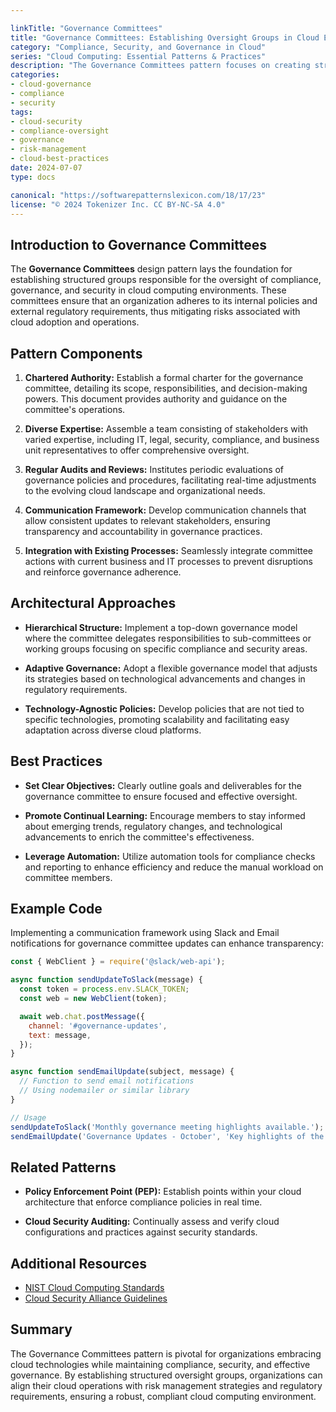 ```yaml
---

linkTitle: "Governance Committees"
title: "Governance Committees: Establishing Oversight Groups in Cloud Environments"
category: "Compliance, Security, and Governance in Cloud"
series: "Cloud Computing: Essential Patterns & Practices"
description: "The Governance Committees pattern focuses on creating structured groups that oversee and ensure compliance, governance, and security in cloud computing environments. This pattern is essential for maintaining organizational policies, risk management, and regulatory adherence."
categories:
- cloud-governance
- compliance
- security
tags:
- cloud-security
- compliance-oversight
- governance
- risk-management
- cloud-best-practices
date: 2024-07-07
type: docs

canonical: "https://softwarepatternslexicon.com/18/17/23"
license: "© 2024 Tokenizer Inc. CC BY-NC-SA 4.0"
---
```


## Introduction to Governance Committees

The **Governance Committees** design pattern lays the foundation for establishing structured groups responsible for the oversight of compliance, governance, and security in cloud computing environments. These committees ensure that an organization adheres to its internal policies and external regulatory requirements, thus mitigating risks associated with cloud adoption and operations.

## Pattern Components

1. **Chartered Authority:** Establish a formal charter for the governance committee, detailing its scope, responsibilities, and decision-making powers. This document provides authority and guidance on the committee's operations.

2. **Diverse Expertise:** Assemble a team consisting of stakeholders with varied expertise, including IT, legal, security, compliance, and business unit representatives to offer comprehensive oversight.

3. **Regular Audits and Reviews:** Institutes periodic evaluations of governance policies and procedures, facilitating real-time adjustments to the evolving cloud landscape and organizational needs.

4. **Communication Framework:** Develop communication channels that allow consistent updates to relevant stakeholders, ensuring transparency and accountability in governance practices.

5. **Integration with Existing Processes:** Seamlessly integrate committee actions with current business and IT processes to prevent disruptions and reinforce governance adherence.

## Architectural Approaches

- **Hierarchical Structure:** Implement a top-down governance model where the committee delegates responsibilities to sub-committees or working groups focusing on specific compliance and security areas.

- **Adaptive Governance:** Adopt a flexible governance model that adjusts its strategies based on technological advancements and changes in regulatory requirements.

- **Technology-Agnostic Policies:** Develop policies that are not tied to specific technologies, promoting scalability and facilitating easy adaptation across diverse cloud platforms.

## Best Practices

- **Set Clear Objectives:** Clearly outline goals and deliverables for the governance committee to ensure focused and effective oversight.
  
- **Promote Continual Learning:** Encourage members to stay informed about emerging trends, regulatory changes, and technological advancements to enrich the committee's effectiveness.

- **Leverage Automation:** Utilize automation tools for compliance checks and reporting to enhance efficiency and reduce the manual workload on committee members.

## Example Code

Implementing a communication framework using Slack and Email notifications for governance committee updates can enhance transparency:

```javascript
const { WebClient } = require('@slack/web-api');

async function sendUpdateToSlack(message) {
  const token = process.env.SLACK_TOKEN;
  const web = new WebClient(token);

  await web.chat.postMessage({
    channel: '#governance-updates',
    text: message,
  });
}

async function sendEmailUpdate(subject, message) {
  // Function to send email notifications
  // Using nodemailer or similar library
}

// Usage
sendUpdateToSlack('Monthly governance meeting highlights available.');
sendEmailUpdate('Governance Updates - October', 'Key highlights of the governance meeting...');
```

## Related Patterns

- **Policy Enforcement Point (PEP):** Establish points within your cloud architecture that enforce compliance policies in real time.

- **Cloud Security Auditing:** Continually assess and verify cloud configurations and practices against security standards.

## Additional Resources

- [NIST Cloud Computing Standards](https://www.nist.gov/itl/cloud-computing)
- [Cloud Security Alliance Guidelines](https://cloudsecurityalliance.org/)
  
## Summary

The Governance Committees pattern is pivotal for organizations embracing cloud technologies while maintaining compliance, security, and effective governance. By establishing structured oversight groups, organizations can align their cloud operations with risk management strategies and regulatory requirements, ensuring a robust, compliant cloud computing environment.
